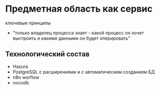 # Предметная область как сервис

ключевые принципы 

* "только владелец процесса знает - какой процесс он хочет выстроить и какими данными он будет оперировать"

## Технологический состав

* Hasura
* PostgreSQL с расширениями и с автоматическим созданием БД
* n8n worflow
* nocodb
